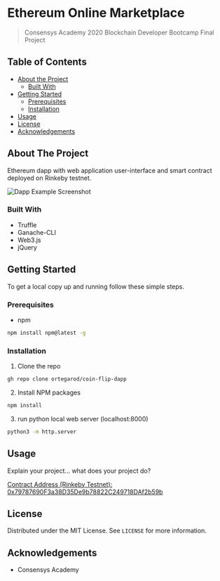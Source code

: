 # Ethereum Online Marketplace
> Consensys Academy 2020 Blockchain Developer Bootcamp Final Project

<!-- TABLE OF CONTENTS -->
## Table of Contents

* [About the Project](#about-the-project)
  * [Built With](#built-with)
* [Getting Started](#getting-started)
  * [Prerequisites](#prerequisites)
  * [Installation](#installation)
* [Usage](#usage)
* [License](#license)
* [Acknowledgements](#acknowledgements)

<!-- ABOUT THE PROJECT -->
## About The Project
 Ethereum dapp with web application user-interface and smart contract deployed on Rinkeby testnet.
 <p>
 <img src="" alt="Dapp Example Screenshot">

### Built With

* Truffle
* Ganache-CLI
* Web3.js
* jQuery

<!-- GETTING STARTED -->
## Getting Started

To get a local copy up and running follow these simple steps.

### Prerequisites

* npm
```sh
npm install npm@latest -g
```

### Installation

1. Clone the repo
```sh
gh repo clone ortegarod/coin-flip-dapp
```
2. Install NPM packages
```sh
npm install
```
3. run python local web server (localhost:8000)
```sh
python3 -m http.server
```

<!-- USAGE EXAMPLES -->
## Usage

Explain your project... what does your project do?

<a href="https://rinkeby.etherscan.io/address/0x79787690F3a38D35De9b78822C249718DAf2b59b">Contract Address (Rinkeby Testnet): 0x79787690F3a38D35De9b78822C249718DAf2b59b
</a> 

<!-- LICENSE -->
## License

Distributed under the MIT License. See `LICENSE` for more information.

<!-- ACKNOWLEDGEMENTS -->
## Acknowledgements

* Consensys Academy


